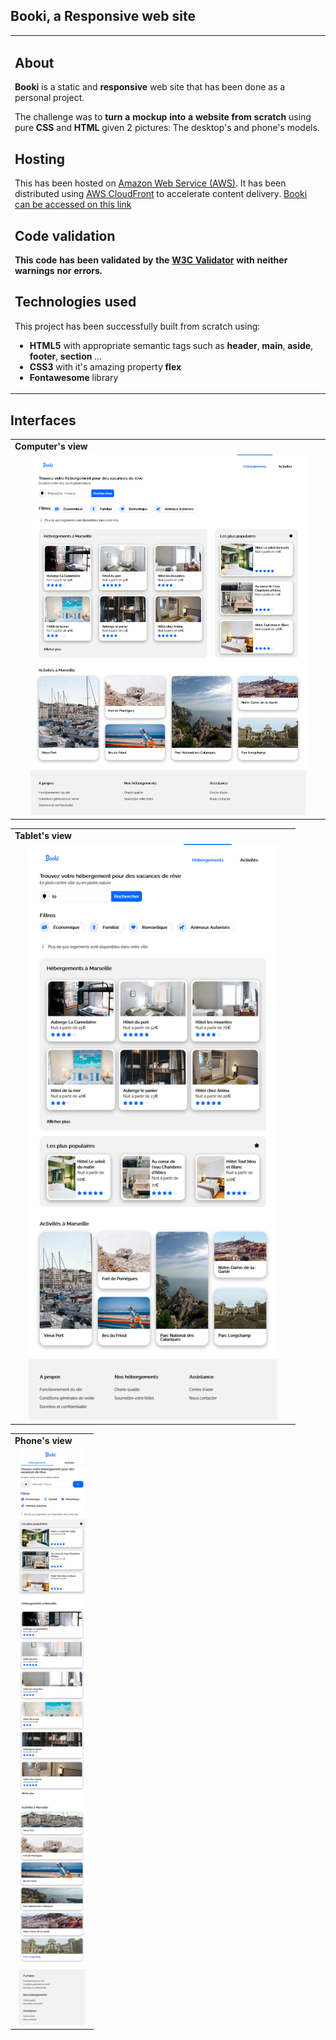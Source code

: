 ## Booki, a Responsive web site
<table>
<tr>
<td>
 
 ## About
 <strong>Booki </strong>  is a static and <strong>responsive</strong>  web site that has been done as a personal project. 

 The challenge was to  <strong> turn a  mockup into a website from scratch </strong> using  pure <strong>CSS</strong>  and <strong>HTML</strong> given 2 pictures: The desktop's and phone's models.
 
 ## Hosting
 This has been hosted on <a href="https://aws.amazon.com/">Amazon Web Service (AWS)<a >. It has been distributed using <a href="https://aws.amazon.com/fr/cloudfront/">AWS CloudFront</a> to accelerate content delivery. </strong>  <a href="https://dug71970l5wa5.cloudfront.net/">Booki can be accessed  on this link </a></strong>   


 ## Code validation
<strong> This code has been validated by the <a href="https://validator.w3.org/">W3C Validator</a> with neither warnings nor errors.</strong>
   
  
 ## Technologies used
 This project has been successfully built from scratch using:
  - <strong>HTML5</strong> with appropriate semantic tags such as <strong>header</strong>, <strong>main</strong>, <strong>aside</strong>, <strong>footer</strong>, <strong>section</strong> ...
- <strong>CSS3</strong> with it's amazing property <strong>flex</strong> 
- <strong>Fontawesome</strong> library

</td>
</tr>
</table>
  
## Interfaces

<table align="center">
<tr>
<td>
<strong>Computer's view </strong>
</td>
</tr>

<tr>
<td align="center">
  <img  width="90%" alt="Verdiane DADA Booki" src="https://github.com/verdianeDada/Booki/blob/main/Screenshots/Computer.png">
</td>
</tr>
</table>


<table  align="center">
<tr>
<td>
<strong>Tablet's view </strong>
</td>
</tr>

<tr>
<td align="center">
  <img  width="90%" alt="Verdiane DADA Booki" src="https://github.com/verdianeDada/Booki/blob/main/Screenshots/Tablet.png">
</td>
</tr>
</table>


<table align="center">
<tr>
<td>
<strong>Phone's view </strong>
</td>
</tr>

<tr>
<td align="center">
  <img  width="90%" alt="Verdiane DADA Booki" src="https://github.com/verdianeDada/Booki/blob/main/Screenshots/Phone.png">
</td>
</tr>
</table>